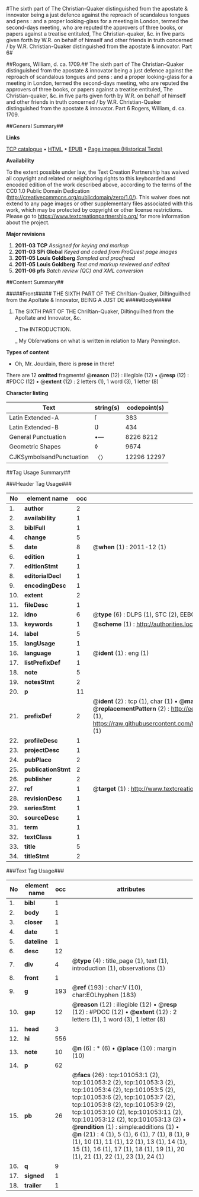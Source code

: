 #The sixth part of The Christian-Quaker distinguished from the apostate & innovator being a just defence against the reproach of scandalous tongues and pens : and a proper looking-glass for a meeting in London, termed the second-days meeting, who are reputed the approvers of three books, or papers against a treatise entituled, The Christian-quaker, &c. in five parts given forth by W.R. on behalf of himself and other friends in truth concerned / by W.R. Christian-Quaker distinguished from the apostate & innovator. Part 6#

##Rogers, William, d. ca. 1709.##
The sixth part of The Christian-Quaker distinguished from the apostate & innovator being a just defence against the reproach of scandalous tongues and pens : and a proper looking-glass for a meeting in London, termed the second-days meeting, who are reputed the approvers of three books, or papers against a treatise entituled, The Christian-quaker, &c. in five parts given forth by W.R. on behalf of himself and other friends in truth concerned / by W.R.
Christian-Quaker distinguished from the apostate & innovator. Part 6
Rogers, William, d. ca. 1709.

##General Summary##

**Links**

[TCP catalogue](http://www.ota.ox.ac.uk/tcp/)  • 
[HTML](http://tei.it.ox.ac.uk/tcp/Texts-HTML/free/A57/A57585.html)  • 
[EPUB](http://tei.it.ox.ac.uk/tcp/Texts-EPUB/free/A57/A57585.epub) • 
[Page images (Historical Texts)](https://historicaltexts.jisc.ac.uk/eebo-13658066e)

**Availability**

To the extent possible under law, the Text Creation Partnership has waived all copyright and related or neighboring rights to this keyboarded and encoded edition of the work described above, according to the terms of the CC0 1.0 Public Domain Dedication (http://creativecommons.org/publicdomain/zero/1.0/). This waiver does not extend to any page images or other supplementary files associated with this work, which may be protected by copyright or other license restrictions. Please go to https://www.textcreationpartnership.org/ for more information about the project.

**Major revisions**

1. __2011-03__ __TCP__ *Assigned for keying and markup*
1. __2011-03__ __SPi Global__ *Keyed and coded from ProQuest page images*
1. __2011-05__ __Louis Goldberg__ *Sampled and proofread*
1. __2011-05__ __Louis Goldberg__ *Text and markup reviewed and edited*
1. __2011-06__ __pfs__ *Batch review (QC) and XML conversion*

##Content Summary##

#####Front#####
THE SIXTH PART OF THE Chriſtian-Quaker, Diſtinguiſhed from the Apoſtate & Innovator, BEING A JƲST DE
#####Body#####

1. The SIXTH PART OF THE Chriſtian-Quaker, Diſtinguiſhed from the Apoſtate and Innovator, &c.

    _ The INTRODUCTION.

    _ My Obſervations on what is written in relation to Mary Pennington.

**Types of content**

  * Oh, Mr. Jourdain, there is **prose** in there!

There are 12 **omitted** fragments! 
 @__reason__ (12) : illegible (12)  •  @__resp__ (12) : #PDCC (12)  •  @__extent__ (12) : 2 letters (1), 1 word (3), 1 letter (8)

**Character listing**


|Text|string(s)|codepoint(s)|
|---|---|---|
|Latin Extended-A|ſ|383|
|Latin Extended-B|Ʋ|434|
|General Punctuation|•—|8226 8212|
|Geometric Shapes|◊|9674|
|CJKSymbolsandPunctuation|〈〉|12296 12297|

##Tag Usage Summary##

###Header Tag Usage###

|No|element name|occ|attributes|
|---|---|---|---|
|1.|__author__|2||
|2.|__availability__|1||
|3.|__biblFull__|1||
|4.|__change__|5||
|5.|__date__|8| @__when__ (1) : 2011-12 (1)|
|6.|__edition__|1||
|7.|__editionStmt__|1||
|8.|__editorialDecl__|1||
|9.|__encodingDesc__|1||
|10.|__extent__|2||
|11.|__fileDesc__|1||
|12.|__idno__|6| @__type__ (6) : DLPS (1), STC (2), EEBO-CITATION (1), OCLC (1), VID (1)|
|13.|__keywords__|1| @__scheme__ (1) : http://authorities.loc.gov/ (1)|
|14.|__label__|5||
|15.|__langUsage__|1||
|16.|__language__|1| @__ident__ (1) : eng (1)|
|17.|__listPrefixDef__|1||
|18.|__note__|5||
|19.|__notesStmt__|2||
|20.|__p__|11||
|21.|__prefixDef__|2| @__ident__ (2) : tcp (1), char (1)  •  @__matchPattern__ (2) : ([0-9\-]+):([0-9IVX]+) (1), (.+) (1)  •  @__replacementPattern__ (2) : http://eebo.chadwyck.com/downloadtiff?vid=$1&page=$2 (1), https://raw.githubusercontent.com/textcreationpartnership/Texts/master/tcpchars.xml#$1 (1)|
|22.|__profileDesc__|1||
|23.|__projectDesc__|1||
|24.|__pubPlace__|2||
|25.|__publicationStmt__|2||
|26.|__publisher__|2||
|27.|__ref__|1| @__target__ (1) : http://www.textcreationpartnership.org/docs/. (1)|
|28.|__revisionDesc__|1||
|29.|__seriesStmt__|1||
|30.|__sourceDesc__|1||
|31.|__term__|1||
|32.|__textClass__|1||
|33.|__title__|5||
|34.|__titleStmt__|2||


###Text Tag Usage###

|No|element name|occ|attributes|
|---|---|---|---|
|1.|__bibl__|1||
|2.|__body__|1||
|3.|__closer__|1||
|4.|__date__|1||
|5.|__dateline__|1||
|6.|__desc__|12||
|7.|__div__|4| @__type__ (4) : title_page (1), text (1), introduction (1), observations (1)|
|8.|__front__|1||
|9.|__g__|193| @__ref__ (193) : char:V (10), char:EOLhyphen (183)|
|10.|__gap__|12| @__reason__ (12) : illegible (12)  •  @__resp__ (12) : #PDCC (12)  •  @__extent__ (12) : 2 letters (1), 1 word (3), 1 letter (8)|
|11.|__head__|3||
|12.|__hi__|556||
|13.|__note__|10| @__n__ (6) : * (6)  •  @__place__ (10) : margin (10)|
|14.|__p__|62||
|15.|__pb__|26| @__facs__ (26) : tcp:101053:1 (2), tcp:101053:2 (2), tcp:101053:3 (2), tcp:101053:4 (2), tcp:101053:5 (2), tcp:101053:6 (2), tcp:101053:7 (2), tcp:101053:8 (2), tcp:101053:9 (2), tcp:101053:10 (2), tcp:101053:11 (2), tcp:101053:12 (2), tcp:101053:13 (2)  •  @__rendition__ (1) : simple:additions (1)  •  @__n__ (21) : 4 (1), 5 (1), 6 (1), 7 (1), 8 (1), 9 (1), 10 (1), 11 (1), 12 (1), 13 (1), 14 (1), 15 (1), 16 (1), 17 (1), 18 (1), 19 (1), 20 (1), 21 (1), 22 (1), 23 (1), 24 (1)|
|16.|__q__|9||
|17.|__signed__|1||
|18.|__trailer__|1||
